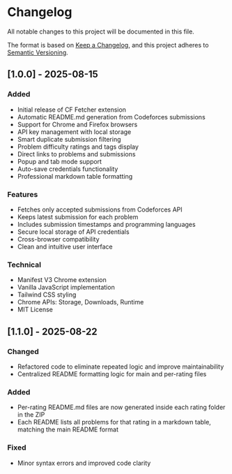 # Changelog

All notable changes to this project will be documented in this file.

The format is based on [Keep a Changelog](https://keepachangelog.com/en/1.0.0/),
and this project adheres to [Semantic Versioning](https://semver.org/spec/v2.0.0.html).

## [1.0.0] - 2025-08-15

### Added
- Initial release of CF Fetcher extension
- Automatic README.md generation from Codeforces submissions
- Support for Chrome and Firefox browsers
- API key management with local storage
- Smart duplicate submission filtering
- Problem difficulty ratings and tags display
- Direct links to problems and submissions
- Popup and tab mode support
- Auto-save credentials functionality
- Professional markdown table formatting

### Features
- Fetches only accepted submissions from Codeforces API
- Keeps latest submission for each problem
- Includes submission timestamps and programming languages
- Secure local storage of API credentials
- Cross-browser compatibility
- Clean and intuitive user interface

### Technical
- Manifest V3 Chrome extension
- Vanilla JavaScript implementation
- Tailwind CSS styling
- Chrome APIs: Storage, Downloads, Runtime
- MIT License

## [1.1.0] - 2025-08-22

### Changed
- Refactored code to eliminate repeated logic and improve maintainability
- Centralized README formatting logic for main and per-rating files

### Added
- Per-rating README.md files are now generated inside each rating folder in the ZIP
- Each README lists all problems for that rating in a markdown table, matching the main README format

### Fixed
- Minor syntax errors and improved code clarity
